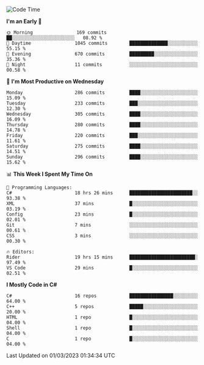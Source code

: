 <!--START_SECTION:waka-->
![Code Time](http://img.shields.io/badge/Code%20Time-960%20hrs%2017%20mins-blue)

**I'm an Early 🐤** 

```text
🌞 Morning                169 commits         ██░░░░░░░░░░░░░░░░░░░░░░░   08.92 % 
🌆 Daytime                1045 commits        ██████████████░░░░░░░░░░░   55.15 % 
🌃 Evening                670 commits         █████████░░░░░░░░░░░░░░░░   35.36 % 
🌙 Night                  11 commits          ░░░░░░░░░░░░░░░░░░░░░░░░░   00.58 % 
```
📅 **I'm Most Productive on Wednesday** 

```text
Monday                   286 commits         ████░░░░░░░░░░░░░░░░░░░░░   15.09 % 
Tuesday                  233 commits         ███░░░░░░░░░░░░░░░░░░░░░░   12.30 % 
Wednesday                305 commits         ████░░░░░░░░░░░░░░░░░░░░░   16.09 % 
Thursday                 280 commits         ████░░░░░░░░░░░░░░░░░░░░░   14.78 % 
Friday                   220 commits         ███░░░░░░░░░░░░░░░░░░░░░░   11.61 % 
Saturday                 275 commits         ████░░░░░░░░░░░░░░░░░░░░░   14.51 % 
Sunday                   296 commits         ████░░░░░░░░░░░░░░░░░░░░░   15.62 % 
```


📊 **This Week I Spent My Time On** 

```text
💬 Programming Languages: 
C#                       18 hrs 26 mins      ███████████████████████░░   93.38 % 
XML                      37 mins             █░░░░░░░░░░░░░░░░░░░░░░░░   03.19 % 
Config                   23 mins             █░░░░░░░░░░░░░░░░░░░░░░░░   02.01 % 
Git                      7 mins              ░░░░░░░░░░░░░░░░░░░░░░░░░   00.61 % 
CSS                      3 mins              ░░░░░░░░░░░░░░░░░░░░░░░░░   00.30 % 

🔥 Editors: 
Rider                    19 hrs 15 mins      ████████████████████████░   97.49 % 
VS Code                  29 mins             █░░░░░░░░░░░░░░░░░░░░░░░░   02.51 % 
```

**I Mostly Code in C#** 

```text
C#                       16 repos            ████████████████░░░░░░░░░   64.00 % 
C++                      5 repos             █████░░░░░░░░░░░░░░░░░░░░   20.00 % 
HTML                     1 repo              █░░░░░░░░░░░░░░░░░░░░░░░░   04.00 % 
Shell                    1 repo              █░░░░░░░░░░░░░░░░░░░░░░░░   04.00 % 
C                        1 repo              █░░░░░░░░░░░░░░░░░░░░░░░░   04.00 % 
```




 Last Updated on 01/03/2023 01:34:34 UTC
<!--END_SECTION:waka-->
